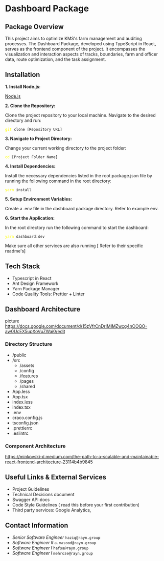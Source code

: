 # **Dashboard Package**

## Package Overview

This project aims to optimize KMS's farm management and auditing processes. The Dashboard Package, developed using TypeScript in React, serves as the frontend component of the project. It encompasses the visualization and interaction aspects of tracks, boundaries, farm and officer data, route optimization, and the task assignment.

## **Installation**

**1. Install Node.js:**

[Node.js](https://nodejs.org/en/download 'nodeJs download')

**2. Clone the Repository:**

Clone the project repository to your local machine. Navigate to the desired directory and run:

<pre><code><span style="color: yellow">git</span> clone [Repository URL]</code></pre>

**3. Navigate to Project Directory:**

Change your current working directory to the project folder:

<pre><code><span style="color: yellow">cd</span> [Project Folder Name]</code></pre>

**4. Install Dependencies:**

Install the necessary dependencies listed in the root package.json file by running the following command in the root directory:
<pre><code><span style="color: yellow">yarn</span> install</code></pre>

**5. Setup Environment Variables:**

Create a .env file in the dashboard package directory. Refer to example env.

**6. Start the Application:**

In the root directory run the following command to start the dashboard:
<pre><code><span style="color: yellow">yarn</span> dashboard:dev</code></pre>
Make sure all other services are also running [ Refer to their specific readme's]

## Tech Stack

- Typescript in React
- Ant Design Framework
- Yarn Package Manager
- Code Quality Tools: Prettier + Linter

## Dashboard Architecture
picture
https://docs.google.com/document/d/15zVfrCnDrIMIMZwcg4nOOQO-aw0UcEX5upXoVuZWai0/edit

### Directory Structure

- /public
- /src
  - /assets
  - /config
  - /features
  - /pages
  - /shared
- App.less
- App.tsx
- index.less
- index.tsx
- .env
- craco.config.js
- tsconfig.json
- .prettierrc
- .eslintrc

### Component Architecture
https://minkovski-d.medium.com/the-path-to-a-scalable-and-maintainable-react-frontend-architecture-23114b4b9845


## Useful Links & External Services

- Project Guidelines
- Technical Decisions document
- Swagger API docs 
- Code Style Guidelines ( read this before your first contribution)
- Third party services: Google Analytics, 


## Contact Information

- _Senior Software Engineer_ `haziq@rayn.group`
- _Software Engineer II_     `a.masood@rayn.group`
- _Software Engineer I_      `hafsa@rayn.group`
- _Software Engineer I_      `mehroze@rayn.group`
